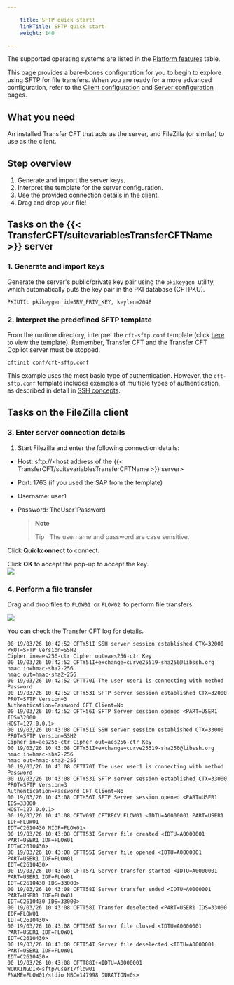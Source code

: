 ```yaml
---

    title: SFTP quick start!
    linkTitle: SFTP quick start!
    weight: 140

---
```

The supported operating systems are listed in the [Platform features](../../../datasheet) table.

This page provides a bare-bones configuration for you to begin to explore using SFTP for file transfers. When you are ready for a more advanced configuration, refer to the [Client configuration](../sftp_client) and [Server configuration](../sftp_server) pages.

## What you need

An installed Transfer CFT that acts as the server, and FileZilla (or similar) to use as the client.

## Step overview

1. Generate and import the server keys.
1. Interpret the template for the server configuration.
1. Use the provided connection details in the client.
1. Drag and drop your file!

## Tasks on the {{< TransferCFT/suitevariablesTransferCFTName  >}} server

### 1. Generate and import keys

Generate the server's public/private key pair using the <span class="code">`pkikeygen `</span>utility, which automatically puts the key pair in the PKI database (CFTPKU).

```
PKIUTIL pkikeygen id=SRV_PRIV_KEY, keylen=2048
```

### 2. Interpret the predefined SFTP template

From the runtime directory, interpret the <span class="code">`cft-sftp.conf`</span> template (click [here]() to view the template). Remember, Transfer CFT and the Transfer CFT Copilot server must be stopped.

```
cftinit conf/cft-sftp.conf
```

This example uses the most basic type of authentication. However, the <span class="code">`cft-sftp.conf`</span> template includes examples of multiple types of authentication, as described in detail in [SSH concepts](../sftp_keys_concepts).

## Tasks on the FileZilla client

### 3. Enter server connection details

1. Start Filezilla and enter the following connection details:

- Host: sftp://&lt;host address of the {{< TransferCFT/suitevariablesTransferCFTName >}} server>

- Port: 1763 (if you used the SAP from the template)

- Username: user1

- Password: TheUser1Password  

    > **Note**
    >
    > Tip  
    > The username and password are case sensitive.

Click **Quickconnect** to connect.

Click **OK** to accept the pop-up to accept the key.  
![](/Images/TransferCFT/fz_client_popup.png)

### 4. Perform a file transfer

Drag and drop files to <span class="code">`FLOW01 `</span>or <span class="code">`FLOW02 `</span>to perform file transfers.

![](/Images/TransferCFT/fz_client.png)

You can check the Transfer CFT log for details.

```
00 19/03/26 10:42:52 CFTY51I SSH server session established CTX=32000 PROT=SFTP Version=SSH2
Cipher in=aes256-ctr Cipher out=aes256-ctr Key
00 19/03/26 10:42:52 CFTY51I+exchange=curve25519-sha256@libssh.org hmac in=hmac-sha2-256
hmac out=hmac-sha2-256
00 19/03/26 10:42:52 CFTT70I The user user1 is connecting with method Password
00 19/03/26 10:42:52 CFTY53I SFTP server session established CTX=32000 PROT=SFTP Version=3
Authentication=Password CFT Client=No
00 19/03/26 10:42:52 CFTH56I SFTP Server session opened <PART=USER1 IDS=32000
HOST=127.0.0.1>
00 19/03/26 10:43:08 CFTY51I SSH server session established CTX=33000 PROT=SFTP Version=SSH2
Cipher in=aes256-ctr Cipher out=aes256-ctr Key
00 19/03/26 10:43:08 CFTY51I+exchange=curve25519-sha256@libssh.org hmac in=hmac-sha2-256
hmac out=hmac-sha2-256
00 19/03/26 10:43:08 CFTT70I The user user1 is connecting with method Password
00 19/03/26 10:43:08 CFTY53I SFTP server session established CTX=33000 PROT=SFTP Version=3
Authentication=Password CFT Client=No
00 19/03/26 10:43:08 CFTH56I SFTP Server session opened <PART=USER1 IDS=33000
HOST=127.0.0.1>
00 19/03/26 10:43:08 CFTW09I CFTRECV FLOW01 <IDTU=A0000001 PART=USER1 IDF=FLOW01
IDT=C2610430 NIDF=FLOW01>
00 19/03/26 10:43:08 CFTT53I Server file created <IDTU=A0000001 PART=USER1 IDF=FLOW01
IDT=C2610430>
00 19/03/26 10:43:08 CFTT55I Server file opened <IDTU=A0000001 PART=USER1 IDF=FLOW01
IDT=C2610430>
00 19/03/26 10:43:08 CFTT57I Server transfer started <IDTU=A0000001 PART=USER1 IDF=FLOW01
IDT=C2610430 IDS=33000>
00 19/03/26 10:43:08 CFTT58I Server transfer ended <IDTU=A0000001 PART=USER1 IDF=FLOW01
IDT=C2610430 IDS=33000>
00 19/03/26 10:43:08 CFTT58I Transfer deselected <PART=USER1 IDS=33000 IDF=FLOW01
IDT=C2610430>
00 19/03/26 10:43:08 CFTT56I Server file closed <IDTU=A0000001 PART=USER1 IDF=FLOW01
IDT=C2610430>
00 19/03/26 10:43:08 CFTT54I Server file deselected <IDTU=A0000001 PART=USER1 IDF=FLOW01
IDT=C2610430>
00 19/03/26 10:43:08 CFTT88I+<IDTU=A0000001 WORKINGDIR=sftp/user1/flow01
FNAME=FLOW01/stdio NBC=147998 DURATION=0s>
```
